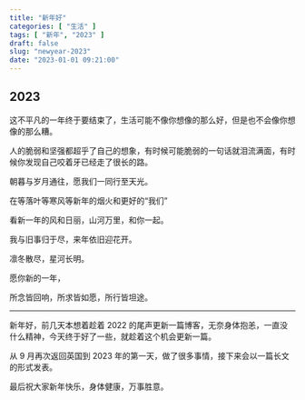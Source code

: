```yaml
---
title: "新年好"
categories: [ "生活" ]
tags: [ "新年", "2023" ]
draft: false
slug: "newyear-2023"
date: "2023-01-01 09:21:00"
---
```


## 2023

这不平凡的一年终于要结束了，生活可能不像你想像的那么好，但是也不会像你想像的那么糟。

人的脆弱和坚强都超乎了自己的想象，有时候可能脆弱的一句话就泪流满面，有时候你发现自己咬着牙已经走了很长的路。

朝暮与岁月通往，愿我们一同行至天光。

在等落叶等寒风等新年的烟火和更好的“我们”

看新一年的风和日丽，山河万里，和你一起。

我与旧事归于尽，来年依旧迎花开。

凛冬散尽，星河长明。

愿你新的一年，

所念皆回响，所求皆如愿，所行皆坦途。

---

新年好，前几天本想着趁着 2022 的尾声更新一篇博客，无奈身体抱恙，一直没什么精神，今天终于好了一些，就趁着这个机会更新一篇。

从 9 月再次返回英国到 2023 年的第一天，做了很多事情，接下来会以一篇长文的形式发表。

最后祝大家新年快乐，身体健康，万事胜意。
